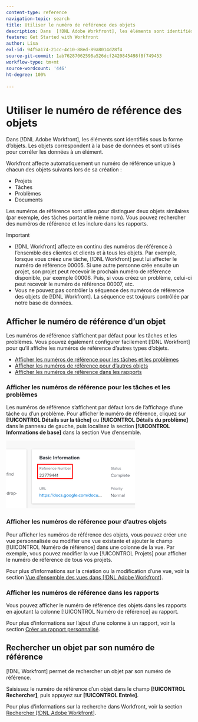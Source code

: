 ```yaml
---
content-type: reference
navigation-topic: search
title: Utiliser le numéro de référence des objets
description: Dans  [!DNL Adobe Workfront], les éléments sont identifiés sous la forme d’objets. Les objets correspondent à la base de données et sont utilisés pour corréler les données à un élément. Les numéros de référence sont utiles pour distinguer deux objets similaires (par exemple, des tâches portant le même nom). Vous pouvez rechercher des numéros de référence et les inclure dans les rapports.
feature: Get Started with Workfront
author: Lisa
exl-id: 94f5a174-21cc-4c10-88ed-89a8014d28f4
source-git-commit: 1ab76287062598a526dcf2420845498f8f749453
workflow-type: tm+mt
source-wordcount: '446'
ht-degree: 100%

---
```


# Utiliser le numéro de référence des objets

Dans [!DNL Adobe Workfront], les éléments sont identifiés sous la forme d’objets. Les objets correspondent à la base de données et sont utilisés pour corréler les données à un élément.

Workfront affecte automatiquement un numéro de référence unique à chacun des objets suivants lors de sa création :

* Projets
* Tâches
* Problèmes
* Documents

Les numéros de référence sont utiles pour distinguer deux objets similaires (par exemple, des tâches portant le même nom). Vous pouvez rechercher des numéros de référence et les inclure dans les rapports.

>[!IMPORTANT]
>
>* [!DNL Workfront] affecte en continu des numéros de référence à l’ensemble des clientes et clients et à tous les objets. Par exemple, lorsque vous créez une tâche, [!DNL Workfront] peut lui affecter le numéro de référence 00005. Si une autre personne crée ensuite un projet, son projet peut recevoir le prochain numéro de référence disponible, par exemple 00006. Puis, si vous créez un problème, celui-ci peut recevoir le numéro de référence 00007, etc.
>* Vous ne pouvez pas contrôler la séquence des numéros de référence des objets de [!DNL Workfront]. La séquence est toujours contrôlée par notre base de données.
>



## Afficher le numéro de référence d’un objet

Les numéros de référence s’affichent par défaut pour les tâches et les problèmes. Vous pouvez également configurer facilement [!DNL Workfront] pour qu’il affiche les numéros de référence d’autres types d’objets.

* [Afficher les numéros de référence pour les tâches et les problèmes](#view-reference-numbers-for-tasks-and-issues)
* [Afficher les numéros de référence pour d’autres objets](#view-reference-numbers-for-other-objects)
* [Afficher les numéros de référence dans les rapports](#view-reference-numbers-in-reports)

### Afficher les numéros de référence pour les tâches et les problèmes

Les numéros de référence s’affichent par défaut lors de l’affichage d’une tâche ou d’un problème.  Pour afficher le numéro de référence, cliquez sur **[!UICONTROL Détails sur la tâche]** ou **[!UICONTROL Détails du problème]** dans le panneau de gauche, puis localisez la section **[!UICONTROL Informations de base]** dans la section Vue d’ensemble.

![](assets/reference-number-nwe-350x184.png)

### Afficher les numéros de référence pour d’autres objets

Pour afficher les numéros de référence des objets, vous pouvez créer une vue personnalisée ou modifier une vue existante et ajouter le champ [!UICONTROL Numéro de référence] dans une colonne de la vue. Par exemple, vous pouvez modifier la vue [!UICONTROL Projets] pour afficher le numéro de référence de tous vos projets.

Pour plus d’informations sur la création ou la modification d’une vue, voir la section [Vue d’ensemble des vues dans  [!DNL Adobe Workfront]](../../../reports-and-dashboards/reports/reporting-elements/views-overview.md).

### Afficher les numéros de référence dans les rapports

Vous pouvez afficher le numéro de référence des objets dans les rapports en ajoutant la colonne [!UICONTROL Numéro de référence] au rapport.

Pour plus d’informations sur l’ajout d’une colonne à un rapport, voir la section [Créer un rapport personnalisé](../../../reports-and-dashboards/reports/creating-and-managing-reports/create-custom-report.md).

## Rechercher un objet par son numéro de référence

[!DNL Workfront] permet de rechercher un objet par son numéro de référence.

Saisissez le numéro de référence d’un objet dans le champ **[!UICONTROL Rechercher]**, puis appuyez sur **[!UICONTROL Entrée]**.

Pour plus d’informations sur la recherche dans Workfront, voir la section [Rechercher [!DNL Adobe Workfront]](../../../workfront-basics/navigate-workfront/search/search-workfront.md).
